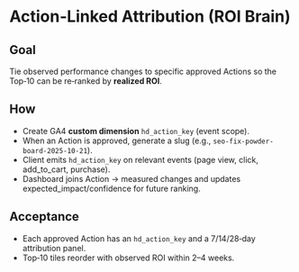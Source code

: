 # Action‑Linked Attribution (ROI Brain)

## Goal

Tie observed performance changes to specific approved Actions so the Top‑10 can be re‑ranked by **realized ROI**.

## How

- Create GA4 **custom dimension** `hd_action_key` (event scope).
- When an Action is approved, generate a slug (e.g., `seo-fix-powder-board-2025-10-21`).
- Client emits `hd_action_key` on relevant events (page view, click, add_to_cart, purchase).
- Dashboard joins Action → measured changes and updates expected_impact/confidence for future ranking.

## Acceptance

- Each approved Action has an `hd_action_key` and a 7/14/28‑day attribution panel.
- Top‑10 tiles reorder with observed ROI within 2–4 weeks.
